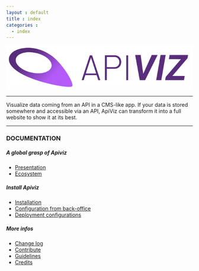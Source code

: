 ```yaml
---
layout : default
title : index
categories : 
  - index
---
```



![APIVIZ-BRAND](./static/logos/logo_apiviz_15.png)

-------

Visualize data coming from an API in a CMS-like app. 
If your data is stored somewhere and accessible via an API, ApiViz can transform it into a full website to show it at its best. 

--------

### DOCUMENTATION 


##### A global grasp of Apiviz
- [Presentation](/PRESENTATION.md)
- [Ecosystem](/ECOSYSTEM.md)

##### Install Apiviz
- [Installation](/INSTALLATION.md)
- [Configuration from back-office](/BACKOFFICE.md)
- [Deployment configurations](/DEPLOY_CONFIGS.md)

##### More infos
- [Change log](/CHANGELOG.md)
- [Contribute](/CONTRIBUTE.md)
- [Guidelines](/GUIDELINES.md)
- [Credits](/CREDITS.md)


